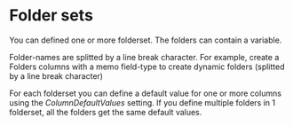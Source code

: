 # Folder sets

You can defined one or more folderset. The folders can contain a variable.

Folder-names are splitted by a line break character. For example, create a Folders columns with a memo field-type to create dynamic folders (splitted by a line break character)

For each folderset you can define a default value for one or more columns using the *ColumnDefaultValues* setting. If you define multiple folders in 1 folderset, all the folders get the same default values.
